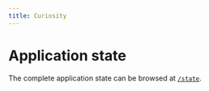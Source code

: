 ```yaml
---
title: Curiosity
---
```


# Application state

The complete application state can be browsed at [`/state`](/state).
